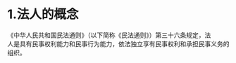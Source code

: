 # 1.法人的概念

《中华人民共和国民法通则》（以下简称《民法通则》）第三十六条规定，法<br />
      人是具有民事权利能力和民事行为能力，依法独立享有民事权利和承担民事义务的<br />
    组织。